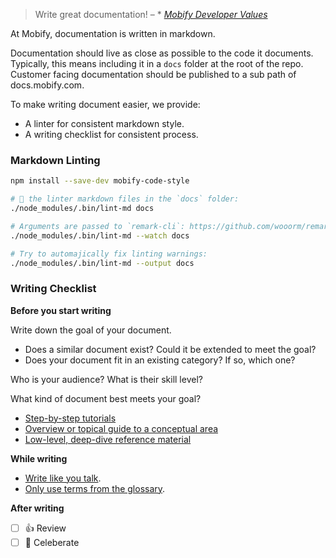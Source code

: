 > Write great documentation! – * [_Mobify Developer Values_](https://github.com/mobify/developer-values#️-write-great-documentation)

At Mobify, documentation is written in markdown.

Documentation should live as close as possible to the code it documents.
Typically, this means including it in a `docs` folder at the root of the repo.
Customer facing documentation should be published to a sub path of
docs.mobify.com.

To make writing document easier, we provide:

* A linter for consistent markdown style.
* A writing checklist for consistent process.

### Markdown Linting

```bash
npm install --save-dev mobify-code-style

# 🏃 the linter markdown files in the `docs` folder:
./node_modules/.bin/lint-md docs

# Arguments are passed to `remark-cli`: https://github.com/wooorm/remark/tree/master/packages/remark-cli
./node_modules/.bin/lint-md --watch docs

# Try to automajically fix linting warnings:
./node_modules/.bin/lint-md --output docs
```

### Writing Checklist

**Before you start writing**

Write down the goal of your document.
* Does a similar document exist? Could it be extended to meet the goal?
* Does your document fit in an existing category? If so, which one?

Who is your audience? What is their skill level?

What kind of document best meets your goal?
* [Step-by-step tutorials](https://jacobian.org/writing/what-to-write/#tutorials)
* [Overview or topical guide to a conceptual area](https://jacobian.org/writing/what-to-write/#topical-guides)
* [Low-level, deep-dive reference material](https://jacobian.org/writing/what-to-write/#reference)

**While writing**

* [Write like you talk](http://paulgraham.com/talk.html).
* [Only use terms from the glossary](https://docs.google.com/document/d/1xbHkio-hdps-5zZG-SmmAKbR9WpXtrJJ-fprShN7NkM/edit).

**After writing**

* [ ] 👍 Review
* [ ] 🍻 Celeberate
